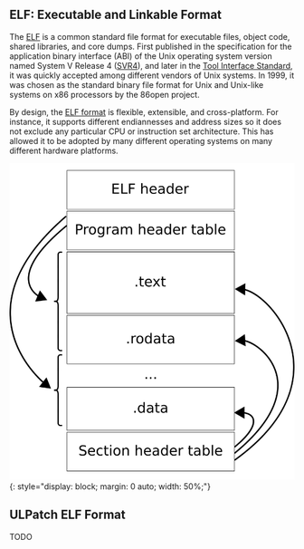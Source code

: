 
## ELF: Executable and Linkable Format

The [ELF](https://en.wikipedia.org/wiki/Executable_and_Linkable_Format) is a common standard file format for executable files, object code, shared libraries, and core dumps. First published in the specification for the application binary interface (ABI) of the Unix operating system version named System V Release 4 ([SVR4](https://www.sco.com/developers/devspecs/gabi41.pdf)), and later in the [Tool Interface Standard](https://refspecs.linuxbase.org/elf/elf.pdf), it was quickly accepted among different vendors of Unix systems. In 1999, it was chosen as the standard binary file format for Unix and Unix-like systems on x86 processors by the 86open project.

By design, the [ELF format](https://refspecs.linuxbase.org/elf/elf.pdf) is flexible, extensible, and cross-platform. For instance, it supports different endiannesses and address sizes so it does not exclude any particular CPU or instruction set architecture. This has allowed it to be adopted by many different operating systems on many different hardware platforms.

![ELF Layout](images/elf-layout.png){: style="display: block; margin: 0 auto; width: 50%;"}


## ULPatch ELF Format

TODO
